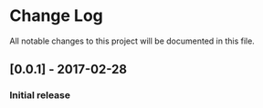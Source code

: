 # Change Log
All notable changes to this project will be documented in this file.

## [0.0.1] - 2017-02-28
### Initial release
